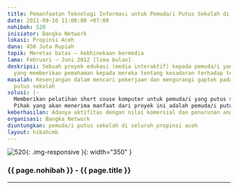 ```yaml
---
title: Pemanfaatan Teknologi Informasi untuk Pemuda/i Putus Sekolah di Aceh
date: 2011-09-16 11:08:00 +07:00
nohibah: 520
inisiator: Bangka Network
lokasi: Propinsi Aceh
dana: 450 Juta Rupiah
topik: Meretas batas – kebhinekaan bermedia
lama: Februari – Juni 2012 [lima bulan]
deskripsi: Sebuah proyek edukasi (media interaktif) kepada pemuda/i yang putus sekolah
  yang memberikan pemahaman kepada mereka tentang kesadaran terhadap teknologi informasi
masalah: Kesenjangan dalam mencari pekerjaan dan mengurangi gaptek pada masyarakat
  putus sekolah
solusi: |-
  Memberikan pelatihan short couse komputer untuk pemuda/i yang putus sekolah dan memberikan soft skill supaya mampu bersaing dalam dunia pekerjaan.
  Pihak yang akan menerima manfaat dari proyek ini adalah pemuda/i putus sekolah di seluruh Aceh.
keberhasilan: Adanya aktifitas dengan nilai komersial dan penurunan angka pengangguran.
organisasi: Bangka Network
diuntungkan: pemuda/i putus sekolah di seluruh propinsi aceh
layout: hibahcmb
---
```


![520](/static/img/hibahcmb/520.png){: .img-responsive }{: width="350" }

### {{ page.nohibah }} - {{ page.title }}

---
